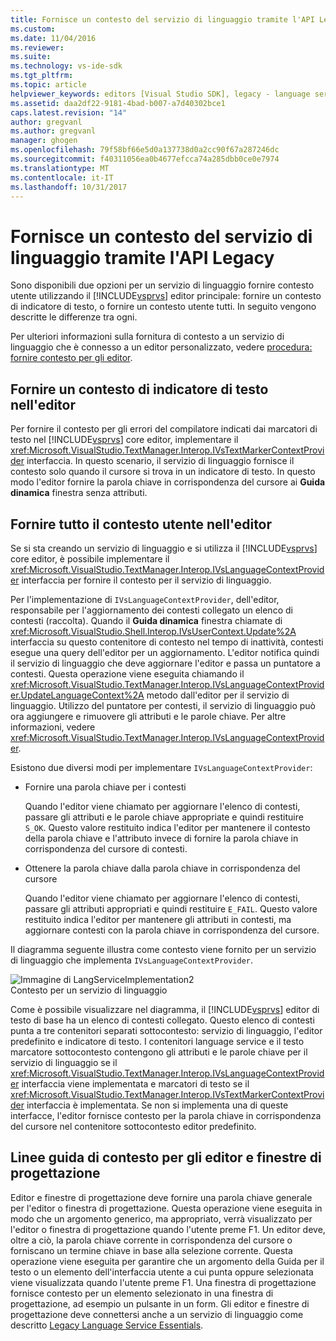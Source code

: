 ```yaml
---
title: Fornisce un contesto del servizio di linguaggio tramite l'API Legacy | Documenti Microsoft
ms.custom: 
ms.date: 11/04/2016
ms.reviewer: 
ms.suite: 
ms.technology: vs-ide-sdk
ms.tgt_pltfrm: 
ms.topic: article
helpviewer_keywords: editors [Visual Studio SDK], legacy - language service context
ms.assetid: daa2df22-9181-4bad-b007-a7d40302bce1
caps.latest.revision: "14"
author: gregvanl
ms.author: gregvanl
manager: ghogen
ms.openlocfilehash: 79f58bf66e5d0a137738d0a2cc90f67a287246dc
ms.sourcegitcommit: f40311056ea0b4677efcca74a285dbb0ce0e7974
ms.translationtype: MT
ms.contentlocale: it-IT
ms.lasthandoff: 10/31/2017
---
```

# <a name="providing-a-language-service-context-by-using-the-legacy-api"></a>Fornisce un contesto del servizio di linguaggio tramite l'API Legacy
Sono disponibili due opzioni per un servizio di linguaggio fornire contesto utente utilizzando il [!INCLUDE[vsprvs](../code-quality/includes/vsprvs_md.md)] editor principale: fornire un contesto di indicatore di testo, o fornire un contesto utente tutti. In seguito vengono descritte le differenze tra ogni.  
  
 Per ulteriori informazioni sulla fornitura di contesto a un servizio di linguaggio che è connesso a un editor personalizzato, vedere [procedura: fornire contesto per gli editor](../extensibility/how-to-provide-context-for-editors.md).  
  
## <a name="provide-text-marker-context-to-the-editor"></a>Fornire un contesto di indicatore di testo nell'editor  
 Per fornire il contesto per gli errori del compilatore indicati dai marcatori di testo nel [!INCLUDE[vsprvs](../code-quality/includes/vsprvs_md.md)] core editor, implementare il <xref:Microsoft.VisualStudio.TextManager.Interop.IVsTextMarkerContextProvider> interfaccia. In questo scenario, il servizio di linguaggio fornisce il contesto solo quando il cursore si trova in un indicatore di testo. In questo modo l'editor fornire la parola chiave in corrispondenza del cursore ai **Guida dinamica** finestra senza attributi.  
  
## <a name="provide-all-user-context-to-the-editor"></a>Fornire tutto il contesto utente nell'editor  
 Se si sta creando un servizio di linguaggio e si utilizza il [!INCLUDE[vsprvs](../code-quality/includes/vsprvs_md.md)] core editor, è possibile implementare il <xref:Microsoft.VisualStudio.TextManager.Interop.IVsLanguageContextProvider> interfaccia per fornire il contesto per il servizio di linguaggio.  
  
 Per l'implementazione di `IVsLanguageContextProvider`, dell'editor, responsabile per l'aggiornamento dei contesti collegato un elenco di contesti (raccolta). Quando il **Guida dinamica** finestra chiamate di <xref:Microsoft.VisualStudio.Shell.Interop.IVsUserContext.Update%2A> interfaccia su questo contenitore di contesto nel tempo di inattività, contesti esegue una query dell'editor per un aggiornamento. L'editor notifica quindi il servizio di linguaggio che deve aggiornare l'editor e passa un puntatore a contesti. Questa operazione viene eseguita chiamando il <xref:Microsoft.VisualStudio.TextManager.Interop.IVsLanguageContextProvider.UpdateLanguageContext%2A> metodo dall'editor per il servizio di linguaggio. Utilizzo del puntatore per contesti, il servizio di linguaggio può ora aggiungere e rimuovere gli attributi e le parole chiave. Per altre informazioni, vedere <xref:Microsoft.VisualStudio.TextManager.Interop.IVsLanguageContextProvider>.  
  
 Esistono due diversi modi per implementare `IVsLanguageContextProvider`:  
  
-   Fornire una parola chiave per i contesti  
  
     Quando l'editor viene chiamato per aggiornare l'elenco di contesti, passare gli attributi e le parole chiave appropriate e quindi restituire `S_OK`. Questo valore restituito indica l'editor per mantenere il contesto della parola chiave e l'attributo invece di fornire la parola chiave in corrispondenza del cursore di contesti.  
  
-   Ottenere la parola chiave dalla parola chiave in corrispondenza del cursore  
  
     Quando l'editor viene chiamato per aggiornare l'elenco di contesti, passare gli attributi appropriati e quindi restituire `E_FAIL`. Questo valore restituito indica l'editor per mantenere gli attributi in contesti, ma aggiornare contesti con la parola chiave in corrispondenza del cursore.  
  
 Il diagramma seguente illustra come contesto viene fornito per un servizio di linguaggio che implementa `IVsLanguageContextProvider`.  
  
 ![Immagine di LangServiceImplementation2](../extensibility/media/vslanguageservice2.gif "vsLanguageService2")  
Contesto per un servizio di linguaggio  
  
 Come è possibile visualizzare nel diagramma, il [!INCLUDE[vsprvs](../code-quality/includes/vsprvs_md.md)] editor di testo di base ha un elenco di contesti collegato. Questo elenco di contesti punta a tre contenitori separati sottocontesto: servizio di linguaggio, l'editor predefinito e indicatore di testo. I contenitori language service e il testo marcatore sottocontesto contengono gli attributi e le parole chiave per il servizio di linguaggio se il <xref:Microsoft.VisualStudio.TextManager.Interop.IVsLanguageContextProvider> interfaccia viene implementata e marcatori di testo se il <xref:Microsoft.VisualStudio.TextManager.Interop.IVsTextMarkerContextProvider> interfaccia è implementata. Se non si implementa una di queste interfacce, l'editor fornisce contesto per la parola chiave in corrispondenza del cursore nel contenitore sottocontesto editor predefinito.  
  
## <a name="context-guidelines-for-editors-and-designers"></a>Linee guida di contesto per gli editor e finestre di progettazione  
 Editor e finestre di progettazione deve fornire una parola chiave generale per l'editor o finestra di progettazione. Questa operazione viene eseguita in modo che un argomento generico, ma appropriato, verrà visualizzato per l'editor o finestra di progettazione quando l'utente preme F1. Un editor deve, oltre a ciò, la parola chiave corrente in corrispondenza del cursore o forniscano un termine chiave in base alla selezione corrente. Questa operazione viene eseguita per garantire che un argomento della Guida per il testo o un elemento dell'interfaccia utente a cui punta oppure selezionata viene visualizzata quando l'utente preme F1. Una finestra di progettazione fornisce contesto per un elemento selezionato in una finestra di progettazione, ad esempio un pulsante in un form. Gli editor e finestre di progettazione deve connettersi anche a un servizio di linguaggio come descritto [Legacy Language Service Essentials](../extensibility/internals/legacy-language-service-essentials.md).